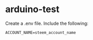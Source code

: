 # arduino-test

Create a .env file. Include the following:

```
ACCOUNT_NAME=steem_account_name
```
